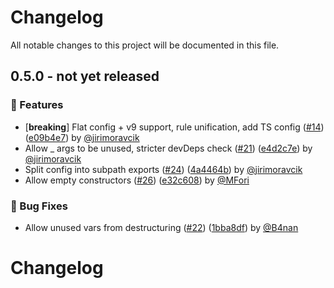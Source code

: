 # Changelog

All notable changes to this project will be documented in this file.

<!-- git-cliff-unreleased-start -->
## 0.5.0 - **not yet released**

### 🚀 Features

- [**breaking**] Flat config + v9 support, rule unification, add TS config ([#14](https://github.com/apify/apify-eslint-config/pull/14)) ([e09b4e7](https://github.com/apify/apify-eslint-config/commit/e09b4e7e5da78e7c92d7a645e6a28d0e4326e5c8)) by [@jirimoravcik](https://github.com/jirimoravcik)
- Allow _ args to be unused, stricter devDeps check ([#21](https://github.com/apify/apify-eslint-config/pull/21)) ([e4d2c7e](https://github.com/apify/apify-eslint-config/commit/e4d2c7ef8e8368ec7f4ea0b66481582a735ab6b5)) by [@jirimoravcik](https://github.com/jirimoravcik)
- Split config into subpath exports ([#24](https://github.com/apify/apify-eslint-config/pull/24)) ([4a4464b](https://github.com/apify/apify-eslint-config/commit/4a4464ba177a0344079e413bd5bd9f7cab11a92d)) by [@jirimoravcik](https://github.com/jirimoravcik)
- Allow empty constructors ([#26](https://github.com/apify/apify-eslint-config/pull/26)) ([e32c608](https://github.com/apify/apify-eslint-config/commit/e32c6084ec204daa652034c4c34f25f1f8f68efd)) by [@MFori](https://github.com/MFori)

### 🐛 Bug Fixes

- Allow unused vars from destructuring ([#22](https://github.com/apify/apify-eslint-config/pull/22)) ([1bba8df](https://github.com/apify/apify-eslint-config/commit/1bba8dfb3c660e5ae0a6b19bce29cec20d18052c)) by [@B4nan](https://github.com/B4nan)


<!-- git-cliff-unreleased-end -->
# Changelog